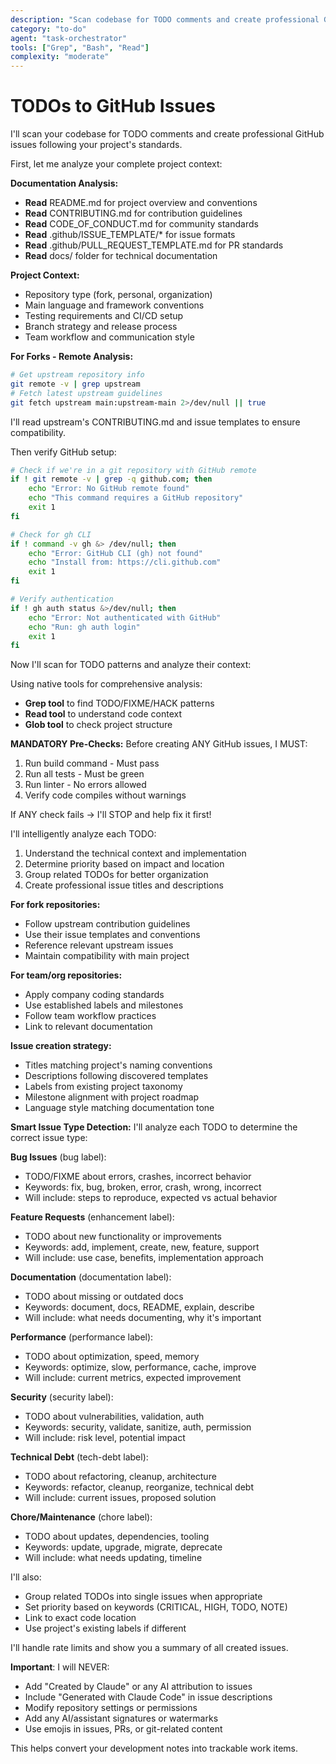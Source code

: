 ```yaml
---
description: "Scan codebase for TODO comments and create professional GitHub issues"
category: "to-do"
agent: "task-orchestrator"
tools: ["Grep", "Bash", "Read"]
complexity: "moderate"
---
```


# TODOs to GitHub Issues

I'll scan your codebase for TODO comments and create professional GitHub issues following your project's standards.

First, let me analyze your complete project context:

**Documentation Analysis:**
- **Read** README.md for project overview and conventions
- **Read** CONTRIBUTING.md for contribution guidelines
- **Read** CODE_OF_CONDUCT.md for community standards
- **Read** .github/ISSUE_TEMPLATE/* for issue formats
- **Read** .github/PULL_REQUEST_TEMPLATE.md for PR standards
- **Read** docs/ folder for technical documentation

**Project Context:**
- Repository type (fork, personal, organization)
- Main language and framework conventions
- Testing requirements and CI/CD setup
- Branch strategy and release process
- Team workflow and communication style

**For Forks - Remote Analysis:**
```bash
# Get upstream repository info
git remote -v | grep upstream
# Fetch latest upstream guidelines
git fetch upstream main:upstream-main 2>/dev/null || true
```

I'll read upstream's CONTRIBUTING.md and issue templates to ensure compatibility.

Then verify GitHub setup:

```bash
# Check if we're in a git repository with GitHub remote
if ! git remote -v | grep -q github.com; then
    echo "Error: No GitHub remote found"
    echo "This command requires a GitHub repository"
    exit 1
fi

# Check for gh CLI
if ! command -v gh &> /dev/null; then
    echo "Error: GitHub CLI (gh) not found"
    echo "Install from: https://cli.github.com"
    exit 1
fi

# Verify authentication
if ! gh auth status &>/dev/null; then
    echo "Error: Not authenticated with GitHub"
    echo "Run: gh auth login"
    exit 1
fi
```

Now I'll scan for TODO patterns and analyze their context:

Using native tools for comprehensive analysis:
- **Grep tool** to find TODO/FIXME/HACK patterns
- **Read tool** to understand code context
- **Glob tool** to check project structure

**MANDATORY Pre-Checks:**
Before creating ANY GitHub issues, I MUST:
1. Run build command - Must pass
2. Run all tests - Must be green
3. Run linter - No errors allowed
4. Verify code compiles without warnings

If ANY check fails → I'll STOP and help fix it first!

I'll intelligently analyze each TODO:
1. Understand the technical context and implementation
2. Determine priority based on impact and location
3. Group related TODOs for better organization
4. Create professional issue titles and descriptions

**For fork repositories:**
- Follow upstream contribution guidelines
- Use their issue templates and conventions
- Reference relevant upstream issues
- Maintain compatibility with main project

**For team/org repositories:**
- Apply company coding standards
- Use established labels and milestones
- Follow team workflow practices
- Link to relevant documentation

**Issue creation strategy:**
- Titles matching project's naming conventions
- Descriptions following discovered templates
- Labels from existing project taxonomy
- Milestone alignment with project roadmap
- Language style matching documentation tone

**Smart Issue Type Detection:**
I'll analyze each TODO to determine the correct issue type:

**Bug Issues** (bug label):
- TODO/FIXME about errors, crashes, incorrect behavior
- Keywords: fix, bug, broken, error, crash, wrong, incorrect
- Will include: steps to reproduce, expected vs actual behavior

**Feature Requests** (enhancement label):
- TODO about new functionality or improvements
- Keywords: add, implement, create, new, feature, support
- Will include: use case, benefits, implementation approach

**Documentation** (documentation label):
- TODO about missing or outdated docs
- Keywords: document, docs, README, explain, describe
- Will include: what needs documenting, why it's important

**Performance** (performance label):
- TODO about optimization, speed, memory
- Keywords: optimize, slow, performance, cache, improve
- Will include: current metrics, expected improvement

**Security** (security label):
- TODO about vulnerabilities, validation, auth
- Keywords: security, validate, sanitize, auth, permission
- Will include: risk level, potential impact

**Technical Debt** (tech-debt label):
- TODO about refactoring, cleanup, architecture
- Keywords: refactor, cleanup, reorganize, technical debt
- Will include: current issues, proposed solution

**Chore/Maintenance** (chore label):
- TODO about updates, dependencies, tooling
- Keywords: update, upgrade, migrate, deprecate
- Will include: what needs updating, timeline

I'll also:
- Group related TODOs into single issues when appropriate
- Set priority based on keywords (CRITICAL, HIGH, TODO, NOTE)
- Link to exact code location
- Use project's existing labels if different

I'll handle rate limits and show you a summary of all created issues.

**Important**: I will NEVER:
- Add "Created by Claude" or any AI attribution to issues
- Include "Generated with Claude Code" in issue descriptions
- Modify repository settings or permissions
- Add any AI/assistant signatures or watermarks
- Use emojis in issues, PRs, or git-related content

This helps convert your development notes into trackable work items.